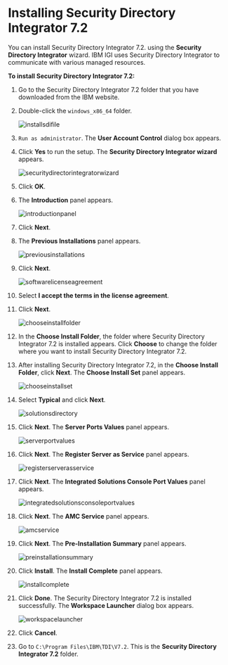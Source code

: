 [title]: # (Installing Security Directory Integrator 7.2)
[tags]: # (introduction)
[priority]: # (4)
# Installing Security Directory Integrator 7.2

You can install Security Directory Integrator 7.2. using the __Security Directory Integrator__ wizard. IBM IGI uses Security Directory Integrator to communicate with various managed resources.

__To install Security Directory Integrator 7.2:__

1. Go to the Security Directory Integrator 7.2 folder that you have downloaded from the IBM website.

1. Double-click the `windows_x86_64` folder.

   ![installsdifile](images/installsdifile.png)
1. `Run as administrator`. The __User Account Control__ dialog box appears.
1. Click __Yes__ to run the setup. The __Security Directory Integrator wizard__ appears.

   ![securitydirectorintegratorwizard](images/securitydirectorintegratorwizard.png)
1. Click __OK__. 
1. The __Introduction__ panel appears.

   ![introductionpanel](images/introductionpanel.png)
1. Click __Next__. 
1. The __Previous Installations__ panel appears.

   ![previousinstallations](images/previousinstallations.png)
1. Click __Next__.

   ![softwarelicenseagreement](images/softwarelicenseagreement.png)
1. Select __I accept the terms in the license agreement__.
1. Click __Next__.

   ![chooseinstallfolder](images/chooseinstallfolder.png)
1. In the __Choose Install Folder__, the folder where Security Directory Integrator 7.2 is installed appears. Click __Choose__ to change the folder where you want to install Security Directory Integrator 7.2.
1. After installing Security Directory Integrator 7.2, in the __Choose Install Folder__, click __Next__. The __Choose Install Set__ panel appears.

   ![chooseinstallset](images/chooseinstallset.png)
1. Select __Typical__ and click __Next__.

   ![solutionsdirectory](images/solutionsdirectory.png)
1. Click __Next__. The __Server Ports Values__ panel appears.

   ![serverportvalues](images/serverportvalues.png)
1. Click __Next__. The __Register Server as Service__ panel appears.

   ![registerserverasservice](images/registerserverasservice.png)
1. Click __Next__. The __Integrated Solutions Console Port Values__ panel appears.

   ![integratedsolutionsconsoleportvalues](images/integratedsolutionsconsoleportvalues.png)
1. Click __Next__. The __AMC Service__ panel appears.

   ![amcservice](images/amcservice.png)
1. Click __Next__. The __Pre-Installation Summary__ panel appears.

   ![preinstallationsummary](images/preinstallationsummary.png)
1. Click __Install__. The __Install Complete__ panel appears.

   ![installcomplete](images/installcomplete.png)
1. Click __Done__. The Security Directory Integrator 7.2 is installed successfully. The __Workspace Launcher__ dialog box appears.

   ![workspacelauncher](images/workspacelauncher.png)
1. Click __Cancel__.
1. Go to `C:\Program Files\IBM\TDI\V7.2`. This is the __Security Directory Integrator 7.2__ folder.
